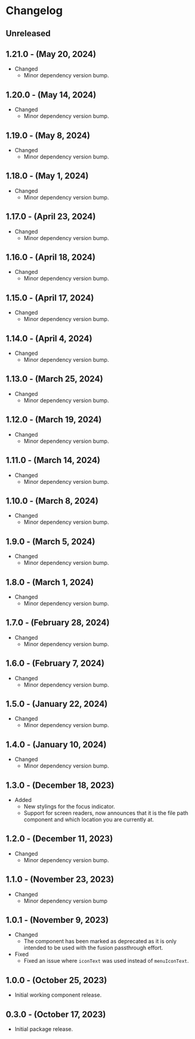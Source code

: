 # Changelog

## Unreleased

## 1.21.0 - (May 20, 2024)

* Changed
  * Minor dependency version bump.

## 1.20.0 - (May 14, 2024)

* Changed
  * Minor dependency version bump.

## 1.19.0 - (May 8, 2024)

* Changed
  * Minor dependency version bump.

## 1.18.0 - (May 1, 2024)

* Changed
  * Minor dependency version bump.

## 1.17.0 - (April 23, 2024)

* Changed
  * Minor dependency version bump.

## 1.16.0 - (April 18, 2024)

* Changed
  * Minor dependency version bump.

## 1.15.0 - (April 17, 2024)

* Changed
  * Minor dependency version bump.

## 1.14.0 - (April 4, 2024)

* Changed
  * Minor dependency version bump.

## 1.13.0 - (March 25, 2024)

* Changed
  * Minor dependency version bump.

## 1.12.0 - (March 19, 2024)

* Changed
  * Minor dependency version bump.

## 1.11.0 - (March 14, 2024)

* Changed
  * Minor dependency version bump.

## 1.10.0 - (March 8, 2024)

* Changed
  * Minor dependency version bump.

## 1.9.0 - (March 5, 2024)

* Changed
  * Minor dependency version bump.

## 1.8.0 - (March 1, 2024)

* Changed
  * Minor dependency version bump.

## 1.7.0 - (February 28, 2024)

* Changed
  * Minor dependency version bump.

## 1.6.0 - (February 7, 2024)

* Changed
  * Minor dependency version bump.

## 1.5.0 - (January 22, 2024)

* Changed
  * Minor dependency version bump.

## 1.4.0 - (January 10, 2024)

* Changed
  * Minor dependency version bump.

## 1.3.0 - (December 18, 2023)

* Added
  * New stylings for the focus indicator.
  * Support for screen readers, now announces that it is the file path component and which location you are currently at.

## 1.2.0 - (December 11, 2023)

* Changed
  * Minor dependency version bump.

## 1.1.0 - (November 23, 2023)

* Changed
  * Minor dependency version bump

## 1.0.1 - (November 9, 2023)

* Changed
  * The component has been marked as deprecated as it is only intended to be used with the fusion passthrough effort.
* Fixed
  * Fixed an issue where `iconText` was used instead of `menuIconText`.

## 1.0.0 - (October 25, 2023)

* Initial working component release.

## 0.3.0 - (October 17, 2023)

* Initial package release.
